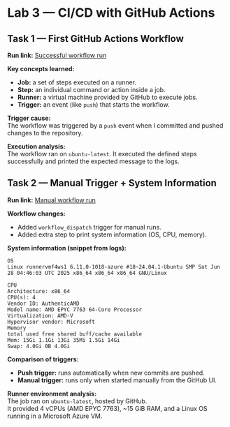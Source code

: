 # Lab 3 — CI/CD with GitHub Actions

## Task 1 — First GitHub Actions Workflow

**Run link:** [Successful workflow run](https://github.com/Spectre113/F25-DevOps-Intro/actions/runs/17924992140/job/50968753014)

**Key concepts learned:**
- **Job:** a set of steps executed on a runner.  
- **Step:** an individual command or action inside a job.  
- **Runner:** a virtual machine provided by GitHub to execute jobs.  
- **Trigger:** an event (like `push`) that starts the workflow.

**Trigger cause:**  
The workflow was triggered by a `push` event when I committed and pushed changes to the repository.

**Execution analysis:**  
The workflow ran on `ubuntu-latest`. It executed the defined steps successfully and printed the expected message to the logs.

## Task 2 — Manual Trigger + System Information

**Run link:** [Manual workflow run](https://github.com/Spectre113/F25-DevOps-Intro/actions/runs/17925273350)

**Workflow changes:**
- Added `workflow_dispatch` trigger for manual runs.
- Added extra step to print system information (OS, CPU, memory).

**System information (snippet from logs):**
```
OS
Linux runnervmf4ws1 6.11.0-1018-azure #18~24.04.1-Ubuntu SMP Sat Jun 28 04:46:03 UTC 2025 x86_64 x86_64 x86_64 GNU/Linux

CPU
Architecture: x86_64
CPU(s): 4
Vendor ID: AuthenticAMD
Model name: AMD EPYC 7763 64-Core Processor
Virtualization: AMD-V
Hypervisor vendor: Microsoft
Memory
total used free shared buff/cache available
Mem: 15Gi 1.1Gi 13Gi 35Mi 1.5Gi 14Gi
Swap: 4.0Gi 0B 4.0Gi
```

**Comparison of triggers:**
- **Push trigger:** runs automatically when new commits are pushed.  
- **Manual trigger:** runs only when started manually from the GitHub UI.  

**Runner environment analysis:**  
The job ran on `ubuntu-latest`, hosted by GitHub.  
It provided 4 vCPUs (AMD EPYC 7763), ~15 GiB RAM, and a Linux OS running in a Microsoft Azure VM.
